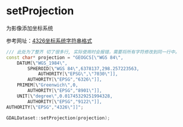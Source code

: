 # setProjection

为影像添加坐标系统

参考网址：[4326坐标系统字符串格式](https://spatialreference.org/ref/epsg/4326/html/)

```C++
/// 此处为了整齐 切了很多行, 实际使用时会报错，需要将所有字符修改到同一行中。
const char* projection = "GEOGCS[\"WGS 84\",
    DATUM[\"WGS_1984\",
        SPHEROID[\"WGS 84\",6378137,298.257223563,
            AUTHORITY[\"EPSG\",\"7030\"]],
        AUTHORITY[\"EPSG","6326\"]],
    PRIMEM[\"Greenwich\",0,
        AUTHORITY[\"EPSG","8901\"]],
    UNIT[\"degree\",0.01745329251994328,
        AUTHORITY[\"EPSG","9122\"]],
AUTHORITY[\"EPSG","4326\"]]";

GDALDataset::setProjection(projection);
```
